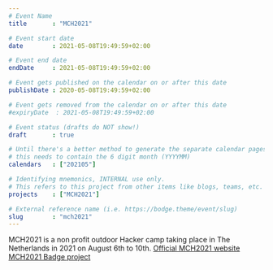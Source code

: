 ```yaml
---
# Event Name
title       : "MCH2021"

# Event start date
date        : 2021-05-08T19:49:59+02:00

# Event end date
endDate     : 2021-05-08T19:49:59+02:00

# Event gets published on the calendar on or after this date
publishDate : 2020-05-08T19:49:59+02:00

# Event gets removed from the calendar on or after this date
#expiryDate  : 2021-05-08T19:49:59+02:00

# Event status (drafts do NOT show!)
draft       : true

# Until there's a better method to generate the separate calendar pages;
# this needs to contain the 6 digit month (YYYYMM)
calendars   : ["202105"]

# Identifying mnemonics, INTERNAL use only.
# This refers to this project from other items like blogs, teams, etc.
projects    : ["MCH2021"]

# External reference name (i.e. https://bodge.theme/event/slug)
slug        : "mch2021"
---
```


MCH2021 is a non profit outdoor Hacker camp taking place in The Netherlands in 2021 on August 6th to 10th.
[Official MCH2021 website](https://mch2021.org)
[MCH2021 Badge project](/mch2021/)
